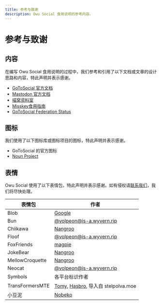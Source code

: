 ```yaml
---
title: 参考与致谢
description: Owu Social 食用说明的参考内容。
---
```


# 参考与致谢

## 内容

在编写 Owu Social 食用说明的过程中，我们参考和引用了以下文档或文章的设计思路和内容，特此声明并表示感谢。

- [GoToSocial 官方文档](https://docs.gotosocial.org/en/latest/)
- [Mastodon 官方文档](https://docs.joinmastodon.org/)
- [喵窝资料室](https://docs.nya.one/)
- [Misskey食用指南](https://eat-misskey.github.io/)
- [GoToSocial Federation Status](https://codeberg.org/SadmL/gotosocial-federation-status)

## 图标

我们使用了以下图标库或图标项目的图标，特此声明并表示感谢。

- GoToSocial 的官方图标
- [Noun Project](https://thenounproject.com/)

## 表情

Owu Social 使用了以下表情包，特此声明并表示感谢。如有侵权请[联系我们](/contact.md)，我们将尽快处理。

| 表情包 | 作者 |
| --- | --- |
| Blob | [Google](https://emojicombos.com/) |
| Bun | [@volpeon@is-a.wyvern.rip](https://is-a.wyvern.rip/@volpeon) |
| Chiikawa | [Nangroo](https://x.com/ngnchiikawa) |
| Floof | [@volpeon@is-a.wyvern.rip](https://is-a.wyvern.rip/@volpeon) |
| FoxFriends | [magpie](https://x.com/magpie_egg) |
| JokeBear | [Nangroo](https://x.com/ngntrtr) |
| MellowCroquette | [Nangroo](https://x.com/ngntrtr) |
| Neocat | [@volpeon@is-a.wyvern.rip](https://is-a.wyvern.rip/@volpeon) |
| Symbols | 各平台标识作者 |
| TransFormersMTE | [Tomy](https://www.takaratomy.co.jp/), [Hasbro](https://corporate.hasbro.com/), 导入自 stelpolva.moe |
| 小豆泥 | [Nobeko](https://x.com/yamanobejin) |
